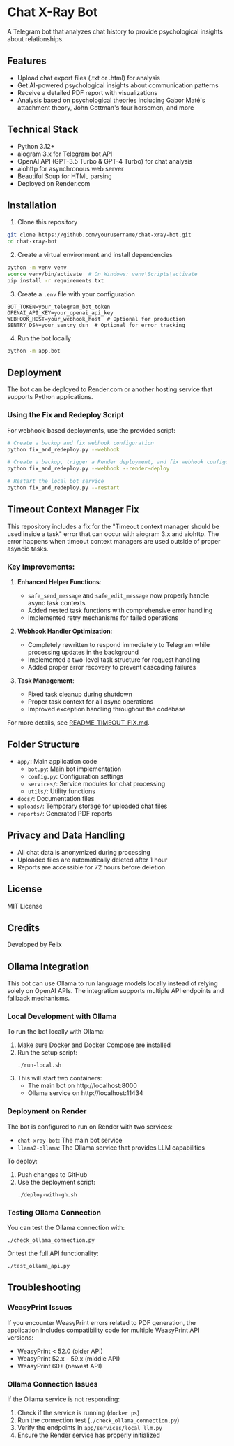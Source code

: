 # Chat X-Ray Bot

A Telegram bot that analyzes chat history to provide psychological insights about relationships.

## Features

- Upload chat export files (.txt or .html) for analysis
- Get AI-powered psychological insights about communication patterns
- Receive a detailed PDF report with visualizations
- Analysis based on psychological theories including Gabor Maté's attachment theory, John Gottman's four horsemen, and more

## Technical Stack

- Python 3.12+
- aiogram 3.x for Telegram bot API
- OpenAI API (GPT-3.5 Turbo & GPT-4 Turbo) for chat analysis
- aiohttp for asynchronous web server
- Beautiful Soup for HTML parsing
- Deployed on Render.com

## Installation

1. Clone this repository
```bash
git clone https://github.com/yourusername/chat-xray-bot.git
cd chat-xray-bot
```

2. Create a virtual environment and install dependencies
```bash
python -m venv venv
source venv/bin/activate  # On Windows: venv\Scripts\activate
pip install -r requirements.txt
```

3. Create a `.env` file with your configuration
```
BOT_TOKEN=your_telegram_bot_token
OPENAI_API_KEY=your_openai_api_key
WEBHOOK_HOST=your_webhook_host  # Optional for production
SENTRY_DSN=your_sentry_dsn  # Optional for error tracking
```

4. Run the bot locally
```bash
python -m app.bot
```

## Deployment

The bot can be deployed to Render.com or another hosting service that supports Python applications.

### Using the Fix and Redeploy Script

For webhook-based deployments, use the provided script:

```bash
# Create a backup and fix webhook configuration
python fix_and_redeploy.py --webhook

# Create a backup, trigger a Render deployment, and fix webhook configuration
python fix_and_redeploy.py --webhook --render-deploy

# Restart the local bot service
python fix_and_redeploy.py --restart
```

## Timeout Context Manager Fix

This repository includes a fix for the "Timeout context manager should be used inside a task" error that can occur with aiogram 3.x and aiohttp. The error happens when timeout context managers are used outside of proper asyncio tasks.

### Key Improvements:

1. **Enhanced Helper Functions**:
   - `safe_send_message` and `safe_edit_message` now properly handle async task contexts
   - Added nested task functions with comprehensive error handling
   - Implemented retry mechanisms for failed operations

2. **Webhook Handler Optimization**:
   - Completely rewritten to respond immediately to Telegram while processing updates in the background
   - Implemented a two-level task structure for request handling
   - Added proper error recovery to prevent cascading failures

3. **Task Management**: 
   - Fixed task cleanup during shutdown
   - Proper task context for all async operations
   - Improved exception handling throughout the codebase

For more details, see [README_TIMEOUT_FIX.md](README_TIMEOUT_FIX.md).

## Folder Structure

- `app/`: Main application code
  - `bot.py`: Main bot implementation
  - `config.py`: Configuration settings
  - `services/`: Service modules for chat processing
  - `utils/`: Utility functions
- `docs/`: Documentation files
- `uploads/`: Temporary storage for uploaded chat files
- `reports/`: Generated PDF reports

## Privacy and Data Handling

- All chat data is anonymized during processing
- Uploaded files are automatically deleted after 1 hour
- Reports are accessible for 72 hours before deletion

## License

MIT License

## Credits

Developed by Felix

## Ollama Integration

This bot can use Ollama to run language models locally instead of relying solely on OpenAI APIs. The integration supports multiple API endpoints and fallback mechanisms.

### Local Development with Ollama

To run the bot locally with Ollama:

1. Make sure Docker and Docker Compose are installed
2. Run the setup script:
   ```
   ./run-local.sh
   ```
3. This will start two containers:
   - The main bot on http://localhost:8000
   - Ollama service on http://localhost:11434

### Deployment on Render

The bot is configured to run on Render with two services:
- `chat-xray-bot`: The main bot service
- `llama2-ollama`: The Ollama service that provides LLM capabilities

To deploy:
1. Push changes to GitHub
2. Use the deployment script:
   ```
   ./deploy-with-gh.sh
   ```

### Testing Ollama Connection

You can test the Ollama connection with:
```
./check_ollama_connection.py
```

Or test the full API functionality:
```
./test_ollama_api.py
```

## Troubleshooting

### WeasyPrint Issues

If you encounter WeasyPrint errors related to PDF generation, the application includes compatibility code for multiple WeasyPrint API versions:
- WeasyPrint < 52.0 (older API)
- WeasyPrint 52.x - 59.x (middle API)
- WeasyPrint 60+ (newest API)

### Ollama Connection Issues

If the Ollama service is not responding:
1. Check if the service is running (`docker ps`)
2. Run the connection test (`./check_ollama_connection.py`)
3. Verify the endpoints in `app/services/local_llm.py`
4. Ensure the Render service has properly initialized
